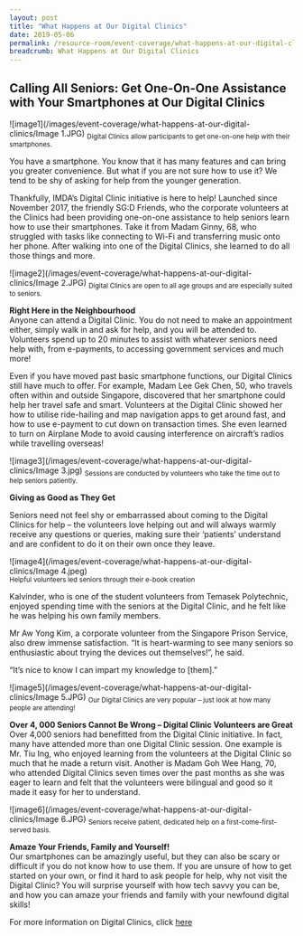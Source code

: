 ```yaml
---
layout: post
title: "What Happens at Our Digital Clinics"
date: 2019-05-06
permalink: /resource-room/event-coverage/what-happens-at-our-digital-clinics/
breadcrumb: What Happens at Our Digital Clinics
---
```


## Calling All Seniors: Get One-On-One Assistance with Your Smartphones at Our Digital Clinics <br>


![image1](/images/event-coverage/what-happens-at-our-digital-clinics/Image 1.JPG)
<sub>Digital Clinics allow participants to get one-on-one help with their smartphones.</sub>
 
You have a smartphone. You know that it has many features and can bring you greater convenience. But what if you are not sure how to use it? We tend to be shy of asking for help from the younger generation. 

Thankfully, IMDA’s Digital Clinic initiative is here to help! Launched since November 2017, the friendly SG:D Friends, who the corporate volunteers at the Clinics had been providing one-on-one assistance to help seniors learn how to use their smartphones. Take it from Madam Ginny, 68, who struggled with tasks like connecting to Wi-Fi and transferring music onto her phone. After walking into one of the Digital Clinics, she learned to do all those things and more.

![image2](/images/event-coverage/what-happens-at-our-digital-clinics/Image 2.JPG)
<sub>Digital Clinics are open to all age groups and are especially suited to seniors.</sub>

**Right Here in the Neighbourhood**<br>
Anyone can attend a Digital Clinic. You do not need to make an appointment either, simply walk in and ask for help, and you will be attended to. Volunteers spend up to 20 minutes to assist with whatever seniors need help with, from e-payments, to accessing government services and much more! 

Even if you have moved past basic smartphone functions, our Digital Clinics still have much to offer. For example, Madam Lee Gek Chen, 50, who travels often within and outside Singapore, discovered that her smartphone could help her travel safe and smart. Volunteers at the Digital Clinic showed her how to utilise ride-hailing and map navigation apps to get around fast, and how to use e-payment to cut down on transaction times. She even learned to turn on Airplane Mode to avoid causing interference on aircraft’s radios while travelling overseas!<br> 

![image3](/images/event-coverage/what-happens-at-our-digital-clinics/Image 3.jpg)
<sub>Sessions are conducted by volunteers who take the time out to help seniors patiently.</sub>

**Giving as Good as They Get**<br>

Seniors need not feel shy or embarrassed about coming to the Digital Clinics for help – the volunteers love helping out and will always warmly receive any questions or queries, making sure their ‘patients’ understand and are confident to do it on their own once they leave.

![image4](/images/event-coverage/what-happens-at-our-digital-clinics/Image 4.jpeg)<br>
<sub>Helpful volunteers led seniors through their e-book creation</sub>

Kalvinder, who is one of the student volunteers from Temasek Polytechnic, enjoyed spending time with the seniors at the Digital Clinic, and he felt like he was helping his own family members.

Mr Aw Yong Kim, a corporate volunteer from the Singapore Prison Service, also drew immense satisfaction. “It is heart-warming to see many seniors so enthusiastic about trying the devices out themselves!”, he said.

 “It’s nice to know I can impart my knowledge to [them].”<br>

![image5](/images/event-coverage/what-happens-at-our-digital-clinics/Image 5.JPG)
<sub>Our Digital Clinics are very popular – just look at how many people are attending!</sub>

**Over 4, 000 Seniors Cannot Be Wrong – Digital Clinic Volunteers are Great**<br>
Over 4,000 seniors had benefitted from the Digital Clinic initiative. In fact, many have attended more than one Digital Clinic session. One example is Mr. Tiu Ing, who enjoyed learning from the volunteers at the Digital Clinic so much that he made a return visit. Another is Madam Goh Wee Hang, 70, who attended Digital Clinics seven times over the past months as she was eager to learn and felt that the volunteers were bilingual and good so it made it easy for her to understand. 
 
![image6](/images/event-coverage/what-happens-at-our-digital-clinics/Image 6.JPG)
<sub>Seniors receive patient, dedicated help on a first-come-first-served basis. </sub><br>

**Amaze Your Friends, Family and Yourself!**<br>
Our smartphones can be amazingly useful, but they can also be scary or difficult if you do not know how to use them. If you are unsure of how to get started on your own, or find it hard to ask people for help, why not visit the Digital Clinic? You will surprise yourself with how tech savvy you can be, and how you can amaze your friends and family with your newfound digital skills! 

For more information on Digital Clinics, click [here](/get-one-on-one-assistance/digital-clinics/)
